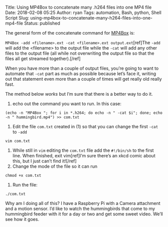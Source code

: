 Title: Using MP4Box to concatenate many .h264 files into one MP4 file
Date: 2018-02-08 05:25
Author: ryan
Tags: automation, Bash, python, Shell Script
Slug: using-mp4box-to-concatenate-many-h264-files-into-one-mp4-file
Status: published

The general form of the concatenate command for [MP4Box](https://gpac.wp.imt.fr/mp4box/ "MP4Box") is:

`MP4Box -add <filename>.ext -cat <filename>.ext output.ext`[ref]The `-add` will add the \<filename\> to the output file while the `-cat` will add any other files to the output file (all while not overwriting the output file so that the files all get streamed together).[/ref]

When you have more than a couple of output files, you’re going to want to automate that `-cat` part as much as possible because let’s face it, writing out that statement even more than a couple of times will get really old really fast.

The method below *works* but I’m sure that there is a better way to do it.

1.  echo out the command you want to run. In this case:

`(echo -n "MP4Box "; for i in *.h264; do echo -n " -cat $i"; done; echo -n " hummingbird.mp4") >> com.txt`

1.  Edit the file `com.txt` created in (1) so that you can change the first `-cat` to `-add`

`vim com.txt`

1.  While still in `vim` editing the `com.txt` file add the `#!/bin/sh` to the first line. When finished, exit vim[ref]I’m sure there’s an xkcd comic about this, but I just can’t find it![/ref]
2.  Change the mode of the file so it can run

`chmod +x com.txt`

1.  Run the file:

`./com.txt`

Why am I doing all of this? I have a Raspberry Pi with a Camera attachment and a motion sensor. I’d like to watch the hummingbirds that come to my hummingbird feeder with it for a day or two and get some sweet video. We’ll see how it goes.
